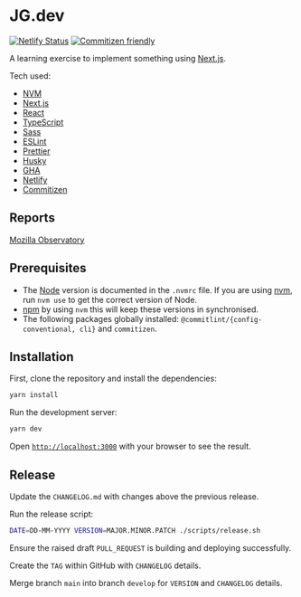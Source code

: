 # JG.dev

[![Netlify Status](https://api.netlify.com/api/v1/badges/ba397ab4-2c96-4a6b-ada3-6c4151a89978/deploy-status)](https://app.netlify.com/sites/jg-dev/deploys)
[![Commitizen friendly](https://img.shields.io/badge/commitizen-friendly-brightgreen.svg)](http://commitizen.github.io/cz-cli/)

A learning exercise to implement something using [Next.js](https://nextjs.org).

Tech used:

- [NVM](https://github.com/nvm-sh/nvm)
- [Next.js](https://nextjs.org)
- [React](https://reactjs.org)
- [TypeScript](https://www.typescriptlang.org)
- [Sass](https://sass-lang.com)
- [ESLint](https://eslint.org)
- [Prettier](https://prettier.io)
- [Husky](https://typicode.github.io/husky/#/)
- [GHA](https://github.com/features/actions)
- [Netlify](https://www.netlify.com)
- [Commitizen](https://github.com/commitizen/cz-cli)

## Reports

[Mozilla Observatory](https://observatory.mozilla.org/analyze/joshuagardiner.dev)

## Prerequisites

- The [Node](https://nodejs.org/en/) version is documented in the `.nvmrc` file. If you are using [nvm](https://github.com/nvm-sh/nvm), run `nvm use` to get the correct version of Node.
- [npm](https://www.npmjs.com) by using `nvm` this will keep these versions in synchronised.
- The following packages globally installed: `@commitlint/{config-conventional, cli}` and `commitizen`.

## Installation

First, clone the repository and install the dependencies:

```bash
yarn install
```

Run the development server:

```bash
yarn dev
```

Open [`http://localhost:3000`](http://localhost:3000) with your browser to see the result.

## Release

Update the `CHANGELOG.md` with changes above the previous release.

Run the release script:

```bash
DATE=DD-MM-YYYY VERSION=MAJOR.MINOR.PATCH ./scripts/release.sh
```

Ensure the raised draft `PULL_REQUEST` is building and deploying successfully.

Create the `TAG` within GitHub with `CHANGELOG` details.

Merge branch `main` into branch `develop` for `VERSION` and `CHANGELOG` details.
